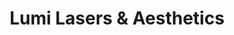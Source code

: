---
title: "Lumi Lasers & Aesthetics"
url: /crown-point/lumi-lasers-und-aesthetics/
shop: Kosmetik
---